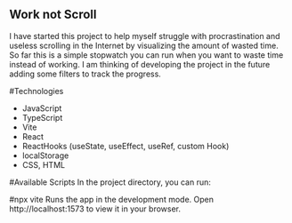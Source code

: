 ## Work not Scroll
I have started this project to help myself struggle with procrastination and useless scrolling in the Internet by visualizing the amount of wasted time.
So far this is a simple stopwatch you can run when you want to waste time instead of working.
I am thinking of developing the project in the future adding some filters to track the progress.

#Technologies
- JavaScript
- TypeScript
- Vite
- React
- ReactHooks (useState, useEffect, useRef, custom Hook)
- localStorage
- CSS, HTML

#Available Scripts
In the project directory, you can run:

#npx vite
Runs the app in the development mode. Open http://localhost:1573 to view it in your browser.
